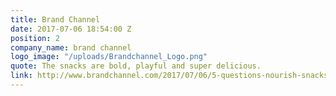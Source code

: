 ```yaml
---
title: Brand Channel
date: 2017-07-06 18:54:00 Z
position: 2
company_name: brand channel
logo_image: "/uploads/Brandchannel_Logo.png"
quote: The snacks are bold, playful and super delicious.
link: http://www.brandchannel.com/2017/07/06/5-questions-nourish-snacks-joy-bauer-070617/
---
```



